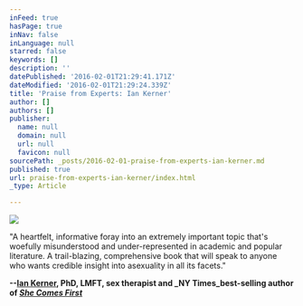 ```yaml
---
inFeed: true
hasPage: true
inNav: false
inLanguage: null
starred: false
keywords: []
description: ''
datePublished: '2016-02-01T21:29:41.171Z'
dateModified: '2016-02-01T21:29:24.339Z'
title: 'Praise from Experts: Ian Kerner'
author: []
authors: []
publisher:
  name: null
  domain: null
  url: null
  favicon: null
sourcePath: _posts/2016-02-01-praise-from-experts-ian-kerner.md
published: true
url: praise-from-experts-ian-kerner/index.html
_type: Article

---
```

![](https://the-grid-user-content.s3-us-west-2.amazonaws.com/11209eb1-c9ac-4558-9318-b0c5d718cf68.jpg)

"A heartfelt, informative foray into an extremely important topic that's woefully misunderstood and under-represented in academic and popular literature. A trail-blazing, comprehensive book that will speak to anyone who wants credible insight into asexuality in all its facets."

**--[Ian Kerner][0], PhD, LMFT, sex therapist and _NY Times_best-selling author of _[She Comes First][1]_**

[0]: http://www.iankerner.com/
[1]: http://amzn.to/1KPYrKg